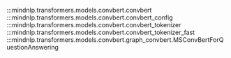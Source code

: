 :::mindnlp.transformers.models.convbert.convbert
:::mindnlp.transformers.models.convbert.convbert_config
:::mindnlp.transformers.models.convbert.convbert_tokenizer
:::mindnlp.transformers.models.convbert.convbert_tokenizer_fast
:::mindnlp.transformers.models.convbert.graph_convbert.MSConvBertForQuestionAnswering